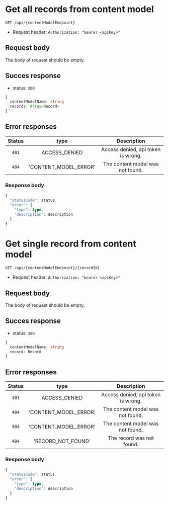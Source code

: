 # Get all records from content model

```http
GET /api/{contentModelEndpoint}
```

- Request header: `Authorization: "bearer <apiKey>"`

## Request body

The body of request should be empty.

## Succes response

- status: `200`

```typeScript
{
  contentModelName: string
  records: Array<Record>
}
```

## Error responses

| Status |         type          |            Description             |
| :----: | :-------------------: | :--------------------------------: |
| `401`  |     ACCESS_DENIED     | Access denied, api token is wrong. |
| `404`  | 'CONTENT_MODEL_ERROR' |  The content model was not found.  |

### Response body

```typeScript
{
  "statusCode": status,
  "error": {
    "type": type,
    "description": description
  }
}
```

# Get single record from content model

```http
GET /api/{contentModelEndpoint}/{recordId}
```

- Request header: `Authorization: "bearer <apiKey>"`

## Request body

The body of request should be empty.

## Succes response

- status: `200`

```typeScript
{
  contentModelName: string
  record: Record
}
```

## Error responses

| Status |         type          |            Description             |
| :----: | :-------------------: | :--------------------------------: |
| `401`  |     ACCESS_DENIED     | Access denied, api token is wrong. |
| `404`  | 'CONTENT_MODEL_ERROR' |  The content model was not found.  |
| `404`  | 'CONTENT_MODEL_ERROR' |  The content model was not found.  |
| `404`  |  'RECORD_NOT_FOUND'   |     The record was not found.      |

### Response body

```typeScript
{
  "statusCode": status,
  "error": {
    "type": type,
    "description": description
  }
}
```
